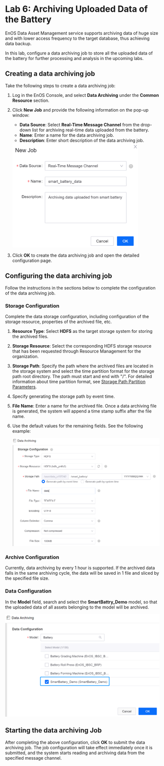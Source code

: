 # Lab 6: Archiving Uploaded Data of the Battery

EnOS Data Asset Management service supports archiving data of huge size and with lower access frequency to the target database, thus achieving data backup.

In this lab, configure a data archiving job to store all the uploaded data of the battery for further processing and analysis in the upcoming labs.

## Creating a data archiving job

Take the following steps to create a data archiving job:

1. Log in the EnOS Console, and select **Data Archiving** under the **Common Resource** section.

2. Click **New Job** and provide the following information on the pop-up window:

   - **Data Source**: Select **Real-Time Message Channel** from the drop-down list for archiving real-time data uploaded from the battery.
   - **Name**: Enter a name for the data archiving job.
   - **Description**: Enter short description of the data archiving job.

   <img src="media/creating_archiving_job.png" style="zoom:60%;" />

3. Click **OK** to create the data archiving job and open the detailed configuration page.



## Configuring the data archiving job

Follow the instructions in the sections below to complete the configuration of the data archiving job.

### Storage Configuration

Complete the data storage configuration, including configuration of the storage resource, properties of the archived file, etc.

1. **Resource Type**: Select **HDFS** as the target storage system for storing the archived files.

2. **Storage Resource**: Select the corresponding HDFS storage resource that has been requested through Resource Management for the organization.

3. **Storage Path**: Specify the path where the archived files are located in the storage system and select the time partition format for the storage path root directory. The path must start and end with "/". For detailed information about time partition format, see [Storage Path Partition Parameters](https://support-cn5.envisioniot.com/docs/data-asset/en/latest/reference/archive_storage#storage-path-partition-parameters).

4. Specify generating the storage path by event time.

5. **File Name**: Enter a name for the archived file. Once a data archiving file is generated, the system will append a time stamp suffix after the file name.

6. Use the default values for the remaining fields. See the following example:

   ![](media/archiving_storage_config.png)



### Archive Configuration

Currently, data archiving by every 1 hour is supported. If the archived data falls in the same archiving cycle, the data will be saved in 1 file and sliced by the specified file size.

### Data Configuration

In the **Model** field, search and select the **SmartBattry_Demo** model, so that the uploaded data of all assets belonging to the model will be archived.

<img src="media/archiving_data_config.png" style="zoom:67%;" />



## Starting the data archiving Job

After completing the above configuration, click **OK** to submit the data archiving job. The job configuration will take effect immediately once it is submitted, and the system starts reading and archiving data from the specified message channel.
